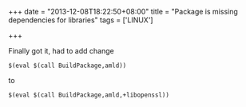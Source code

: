 +++
date = "2013-12-08T18:22:50+08:00"
title = "Package is missing dependencies for libraries"
tags = ['LINUX']

+++

[](http://stackoverflow.com/questions/19184631/package-is-missing-dependencies-for-libraries-openwrt)

Finally got it, had to add change

`$(eval $(call BuildPackage,amld))`

to

`$(eval $(call BuildPackage,amld,+libopenssl))`
